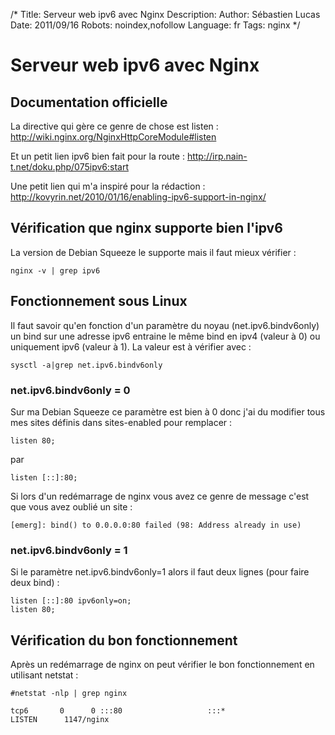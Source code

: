 /*
Title: Serveur web ipv6 avec Nginx
Description: 
Author: Sébastien Lucas
Date: 2011/09/16
Robots: noindex,nofollow
Language: fr
Tags: nginx
*/
# Serveur web ipv6 avec Nginx

## Documentation officielle
La directive qui gère ce genre de chose est listen : http://wiki.nginx.org/NginxHttpCoreModule#listen

Et un petit lien ipv6 bien fait pour la route : http://irp.nain-t.net/doku.php/075ipv6:start

Une petit lien qui m'a inspiré pour la rédaction : http://kovyrin.net/2010/01/16/enabling-ipv6-support-in-nginx/
## Vérification que nginx supporte bien l'ipv6

La version de Debian Squeeze le supporte mais il faut mieux vérifier :
```
nginx -v | grep ipv6
```
## Fonctionnement sous Linux

Il faut savoir qu'en fonction d'un paramètre du noyau (net.ipv6.bindv6only) un bind sur une adresse ipv6 entraine le même bind en ipv4 (valeur à 0) ou uniquement ipv6 (valeur à 1). La valeur est à vérifier avec :
```
sysctl -a|grep net.ipv6.bindv6only
```
### net.ipv6.bindv6only = 0

 Sur ma Debian Squeeze ce paramètre est bien à 0 donc j'ai du modifier tous mes sites définis dans sites-enabled pour remplacer :
```
listen 80;
```
par
```
listen [::]:80;
```

Si lors d'un redémarrage de nginx vous avez ce genre de message c'est que vous avez oublié un site :
```
[emerg]: bind() to 0.0.0.0:80 failed (98: Address already in use)
```

### net.ipv6.bindv6only = 1

Si le paramètre net.ipv6.bindv6only=1 alors il faut deux lignes (pour faire deux bind) :
```
listen [::]:80 ipv6only=on;
listen 80;
```
## Vérification du bon fonctionnement

Après un redémarrage de nginx on peut vérifier le bon fonctionnement en utilisant netstat :
```
#netstat -nlp | grep nginx

tcp6       0      0 :::80                   :::*                    LISTEN      1147/nginx
```






